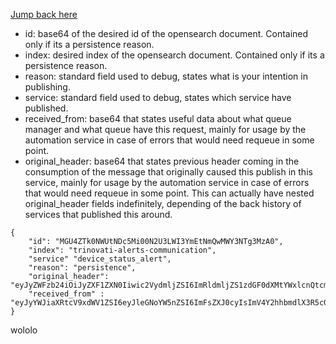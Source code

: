 [Jump back here](#my-line)
 * id: base64 of the desired id of the opensearch document. Contained only if its a persistence reason.
* index: desired index of the opensearch document. Contained only if its a persistence reason.
* reason: standard field used to debug, states what is your intention in publishing.
* service: standard field used to debug, states which service have published.
* received_from: base64 that states useful data about what queue manager and what queue have this request, mainly for usage by the automation service in case of errors that would need requeue in some point.
* original_header: base64 that states previous header coming in the consumption of the message that originally caused this publish in this service, mainly for usage by the automation service in case of errors that would need requeue in some point. This can actually have nested original_header fields indefinitely, depending of the back history of services that published this around.


```
{
    "id": "MGU4ZTk0NWUtNDc5Mi00N2U3LWI3YmEtNmQwMWY3NTg3MzA0",
    "index": "trinovati-alerts-communication",
    "service" "device_status_alert",
    "reason": "persistence",
    "original_header": "eyJyZWFzb24iOiJyZXF1ZXN0Iiwic2VydmljZSI6ImRldmljZS1zdGF0dXMtYWxlcnQtcmVxdWVzdC1nZW5lcmF0b3IifQ==",
    "received_from" : "eyJyYWJiaXRtcV9xdWV1ZSI6eyJleGNoYW5nZSI6ImFsZXJ0cyIsImV4Y2hhbmdlX3R5cGUiOiJkaXJlY3QiLCJuYW1lIjoiYWxlcnRzX19kZXZpY2Vfc3RhdHVzX2FsZXJ0X19yZXF1ZXN0IiwiYWNjZXNzX2tleSI6ImFsZXJ0c19fZGV2aWNlX3N0YXR1c19hbGVydF9fcmVxdWVzdCJ9fQ=="
}
```






















<a name="my-line"></a>
wololo
